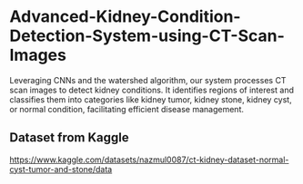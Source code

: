 # Advanced-Kidney-Condition-Detection-System-using-CT-Scan-Images
Leveraging CNNs and the watershed algorithm, our system processes CT scan images to  detect kidney conditions. It identifies regions of interest and classifies them into categories  like kidney tumor, kidney stone, kidney cyst, or normal condition, facilitating efficient  disease management.

## Dataset from Kaggle
https://www.kaggle.com/datasets/nazmul0087/ct-kidney-dataset-normal-cyst-tumor-and-stone/data
